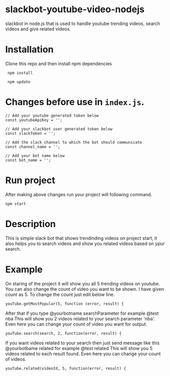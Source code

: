 # slackbot-youtube-video-nodejs
slackbot in node.js that is used to handle youtube trending videos, search videos and give related videos.

# Installation
Clone this repo and then install npm dependencies
	 
	 npm install

	 npm update

# Changes before use in `index.js`.

	// Add your youtube generated token below
	const youtubeApiKey = '';

	// Add your slackbot user generated token below
	const slackToken = '';

	// Add the slack channel to which the bot should communicate 
	const channel_name = '';

	// Add your bot name below
	const bot_name = '';

# Run project
After making above changes run your project will following command.
	
	npm start

# Description

This is simple slack bot that shows trendinding videos on project start, it also helps you to search videos and show you related videos based on ypur search.

# Example

On staring of the project it will show you all 5 trending videos on youtube.
You can also change the count of video you want to be shown. I have given count as 5.
To change the count just edit below line.

	youTube.getMostPopular(5, function (error, result) {

After that if you type @yourbotname searchParameter
for example @test nba
This will show you 2 videos related to your search parameter 'nba'.
Even here you can change your count of video you want for output.

	youTube.search(search, 2, function(error, result) {

If you want videos related to your search then just send message like this @yourbotbame related
for example @test related
This will show you 5 videos related to each result found.
Even here you can change your count of videos.

	youTube.related(videoId, 5, function(error, result) {